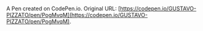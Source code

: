 # 

A Pen created on CodePen.io. Original URL: [https://codepen.io/GUSTAVO-PIZZATO/pen/PogMvqM](https://codepen.io/GUSTAVO-PIZZATO/pen/PogMvqM).

